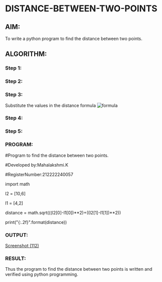 # DISTANCE-BETWEEN-TWO-POINTS

## AIM:
To write a python program to find the distance between two points.
## ALGORITHM:
### Step 1: 
### Step 2: 
### Step 3: 
Substitute the values in the distance formula  ![formula](/formula.JPG)
### Step 4: 
### Step 5: 
### PROGRAM:

#Program to find the distance between two points.

#Developed by:Mahalakshmi.K 

#RegisterNumber:212222240057

import math

l2 = [10,6]

l1 = [4,2]

distance = math.sqrt(((l2[0]-l1[0])**2)+((l2[1]-l1[1])**2))

print("{:.2f}".format(distance))
### OUTPUT:
[Screenshot (112)](https://github.com/maha712/DISTANCE-BETWEEN-TWO-POINTS/assets/121156360/20ba7aab-2af2-4144-980a-1b2af840b2af)

### RESULT:
Thus the program to find the distance between two points is written and verified using python programming.
